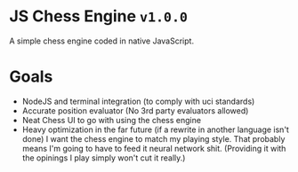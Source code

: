 # JS Chess Engine `v1.0.0`
A simple chess engine coded in native JavaScript.
# Goals
- NodeJS and terminal integration (to comply with uci standards)
- Accurate position evaluator (No 3rd party evaluators allowed)
- Neat Chess UI to go with using the chess engine
- Heavy optimization in the far future (if a rewrite in another language isn't done)
I want the chess engine to match my playing style. That probably means I'm going to have to feed it neural network shit. (Providing it with the opinings I play simply won't cut it really.)